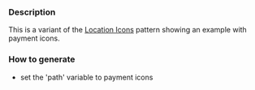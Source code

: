 ### Description
This is a variant of the [Location Icons](./?p=molecules-location-icons) pattern showing an example with payment icons.

### How to generate
* set the 'path' variable to payment icons
